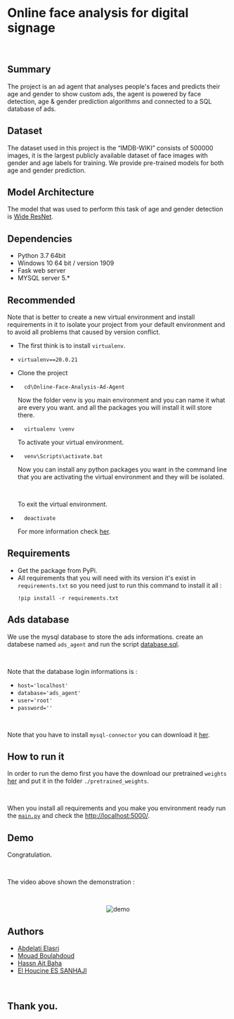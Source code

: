 # Online face analysis for digital signage

<br>

## Summary

The project is an ad agent that analyses people's faces and predicts their age and gender to show custom ads, the agent is powered by face detection, age & gender prediction algorithms and connected to a SQL database of ads.


## Dataset 
The dataset used in this project is the “IMDB-WIKI” consists of 500000 images, it is the largest publicly available dataset of face images with gender and age labels for training. We provide pre-trained models for both age and gender prediction.


## Model Architecture
The model that was used to perform this task of age and gender detection is [Wide ResNet](https://arxiv.org/abs/1605.07146).


## Dependencies
- Python 3.7 64bit
- Windows 10 64 bit / version 1909
- Fask web server
- MYSQL server 5.*


## Recommended
Note that is better to create a new virtual environment and install requirements in it to isolate your project from your default environment and to avoid all problems that caused by version conflict.
- The first think is to install ``virtualenv``.
- ``` 
  virtualenv==20.0.21
  ```
- Clone the project
- ```
    cd\Online-Face-Analysis-Ad-Agent
  ```
  Now the folder venv is you main environment and you can name it what are every you want. and all the packages you will install it will store there.
- ```
    virtualenv \venv
  ```
    To activate your virtual environment.
- ```
    venv\Scripts\activate.bat
  ```
  Now you can install any python packages you want in the command line that you are activating the virtual environment and they will be isolated.

  <br>

  To exit the virtual environment. 
- ```
    deactivate
  ```
  For more information check [her](https://www.datacamp.com/community/tutorials/virtual-environment-in-python).


## Requirements
- Get the package from PyPi.
- All requirements that you will need with its version it's exist in `requirements.txt` so you need just to run this command to install it all :
   ```
   !pip install -r requirements.txt
   ```


## Ads database
We use the mysql database to store the ads informations.
create an databese named `ads_agent` and run the script [database.sql](/database.sql).

<br>

Note that the database login informations is :
- ``host='localhost'``
- ``database='ads_agent'``
- ``user='root'``
- ``password=''``

<br>

Note that you have to install ``mysql-connector`` you can download it [her](https://dev.mysql.com/downloads/connector/python/).


## How to run it
In order to run the demo first you have the download our pretrained ``weights`` [her](https://drive.google.com/drive/folders/1F3FUxlpobEYTzTgn4S6Z2mpCwUQWUsZq) and put it in the folder ``./pretrained_weights``.

<br>

When you install all requirements and you make you environment ready run the [``main.py``](/main.py) and check the [http://localhost:5000/](http://127.0.0.1:5000/).


## Demo
Congratulation.

<br>

The video above shown the demonstration :

<br>

<center>

  ![demo](demo/demo.gif)
  
</center>


## Authors
* [Abdelati Elasri](https://github.com/iElasri)
* [Mouad Boulahdoud](https://github.com/MouadBH)
* [Hassn Ait Baha](https://github.com/hassanoxd)
* [El Houcine ES SANHAJI](https://github.com/essanhaji)

<br>

## Thank you.
